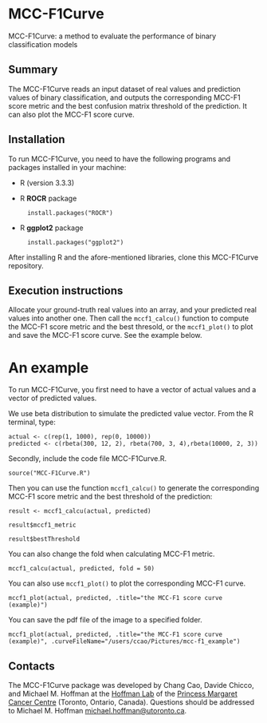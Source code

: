 # MCC-F1Curve #

MCC-F1Curve: a method to evaluate the performance of binary classification models

## Summary ##

The MCC-F1Curve reads an input dataset of real values and prediction values of binary classification, and outputs the corresponding MCC-F1 score metric and the best confusion matrix threshold of the prediction. It can also plot the MCC-F1 score curve.

## Installation ##

To run MCC-F1Curve, you need to have the following programs and packages installed in your machine:

* R (version 3.3.3)
* R **ROCR** package

		install.packages("ROCR")

* R **ggplot2** package

		install.packages("ggplot2")

After installing R and the afore-mentioned libraries, clone this MCC-F1Curve repository.

## Execution instructions ##

Allocate your ground-truth real values into an array, and your predicted real values into another one. Then call the `mccf1_calcu()` function to compute the MCC-F1 score metric and the best thresold, or the `mccf1_plot()` to plot and save the MCC-F1 score curve. See the example below.

# An example

To run MCC-F1Curve, you first need to have a vector of actual values and a vector of predicted values.

We use beta distribution to simulate the predicted value vector. From the R terminal, type:

    actual <- c(rep(1, 1000), rep(0, 10000))
    predicted <- c(rbeta(300, 12, 2), rbeta(700, 3, 4),rbeta(10000, 2, 3))

Secondly, include the code file MCC-F1Curve.R.

    source("MCC-F1Curve.R")

Then you can use the function `mccf1_calcu()` to generate the corresponding MCC-F1 score metric and the best threshold of the prediction:

	result <- mccf1_calcu(actual, predicted)

	result$mccf1_metric

	result$bestThreshold
	
You can also change the fold when calculating MCC-F1 metric.
	
	mccf1_calcu(actual, predicted, fold = 50)
  
You can also use `mccf1_plot()` to plot the corresponding MCC-F1 curve. 

	mccf1_plot(actual, predicted, .title="the MCC-F1 score curve (example)")

You can save the pdf file of the image to a specified folder. 

    mccf1_plot(actual, predicted, .title="the MCC-F1 score curve (example)", .curveFileName="/users/ccao/Pictures/mcc-f1_example")

## Contacts ##

The MCC-F1Curve package was developed by Chang Cao, Davide Chicco, and Michael M. Hoffman at the [Hoffman Lab](http://www.hoffmanlab.org) of the [Princess Margaret Cancer Centre](http://www.uhn.ca/PrincessMargaret/Research) (Toronto, Ontario, Canada). Questions should be
addressed to Michael M. Hoffman <michael.hoffman@utoronto.ca>.
